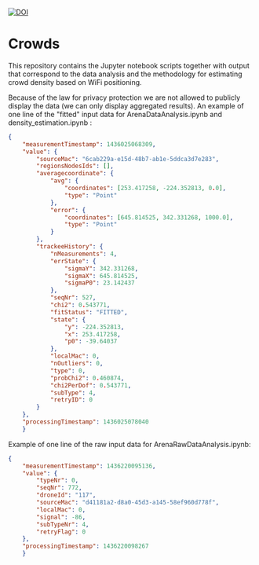 [![DOI](https://zenodo.org/badge/DOI/10.5281/zenodo.268639.svg)](https://doi.org/10.5281/zenodo.268639)

# Crowds

This repository contains the Jupyter notebook scripts together with output that correspond to the data analysis and the methodology for estimating crowd density based on WiFi positioning.

Because of the law for privacy protection we are not allowed to publicly display the data (we can only display aggregated results). 
An example of one line of the "fitted" input data for ArenaDataAnalysis.ipynb and density_estimation.ipynb :

```json
{
    "measurementTimestamp": 1436025068309,
    "value": {
        "sourceMac": "6cab229a-e15d-48b7-ab1e-5ddca3d7e283",
        "regionsNodesIds": [],
        "averagecoordinate": {
            "avg": {
                "coordinates": [253.417258, -224.352813, 0.0],
                "type": "Point"
            },
            "error": {
                "coordinates": [645.814525, 342.331268, 1000.0],
                "type": "Point"
            }
        },
        "trackeeHistory": {
            "nMeasurements": 4,
            "errState": {
                "sigmaY": 342.331268,
                "sigmaX": 645.814525,
                "sigmaP0": 23.142437
            },
            "seqNr": 527,
            "chi2": 0.543771,
            "fitStatus": "FITTED",
            "state": {
                "y": -224.352813,
                "x": 253.417258,
                "p0": -39.64037
            },
            "localMac": 0,
            "nOutliers": 0,
            "type": 0,
            "probChi2": 0.460874,
            "chi2PerDof": 0.543771,
            "subType": 4,
            "retryID": 0
        }
    },
    "processingTimestamp": 1436025078040
    }
```

Example of one line of the raw input data for ArenaRawDataAnalysis.ipynb:
```json
{
    "measurementTimestamp": 1436220095136,
    "value": {
        "typeNr": 0,
        "seqNr": 772,
        "droneId": "117",
        "sourceMac": "d41181a2-d8a0-45d3-a145-58ef960d778f",
        "localMac": 0,
        "signal": -86,
        "subTypeNr": 4,
        "retryFlag": 0
    },
    "processingTimestamp": 1436220098267
    }
```

